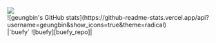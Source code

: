 <div></div>
<a href="https://blog.naver.com/leb4610" target="_blank"><img src="https://img.shields.io/badge/Naver-03C75A?style=flat-square&logo=Naver&logoColor=white"/></a>
<div></div>
![geungbin's GitHub stats](https://github-readme-stats.vercel.app/api?username=geungbin&show_icons=true&theme=radical)
<div></div>
|`buefy` ![buefy][buefy_repo]|

